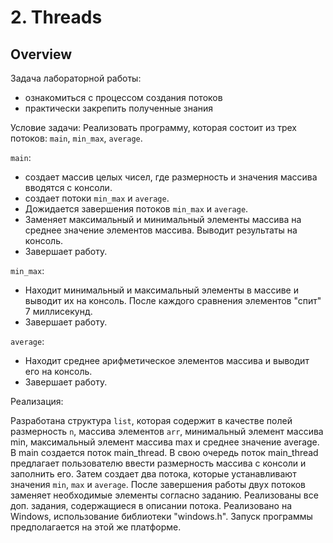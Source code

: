 # 2. Threads

## Overview

Задача лабораторной работы: 
- ознакомиться с процессом создания потоков
- практически закрепить полученные знания

Условие задачи:
Реализовать программу, которая состоит из трех потоков: `main`, `min_max`, `average`. 



`main`:
- создает массив целых чисел, где размерность и значения массива вводятся с консоли.
- создает потоки `min_max` и `average`.
- Дожидается завершения потоков `min_max` и `average`.
- Заменяет максимальный и минимальный элементы массива на среднее значение элементов массива. Выводит результаты на консоль.
- Завершает работу.


`min_max`:
- Находит минимальный и максимальный элементы в массиве и выводит их на консоль. После каждого сравнения элементов "спит" 7 миллисекунд.
- Завершает работу.


`average`:
- Находит среднее арифметическое элементов массива и выводит его на консоль.
- Завершает работу.

Реализация:

Разработана структура `list`, которая содержит в качестве полей размерность `n`, массива элементов `arr`, минимальный элемент массива min, максимальный элемент массива max и среднее значение average.
В main создается поток main_thread. В свою очередь поток main_thread предлагает пользователю ввести размерность массива с консоли и заполнить его. Затем создает два потока, которые устанавливают значения `min`, `max` и `average`.
После завершения работы двух потоков заменяет необходимые элементы согласно заданию. Реализованы все доп. задания, содержащиеся в описании потока. 
Реализовано на Windows, использование библиотеки "windows.h". Запуск программы предполагается на этой же платформе.
